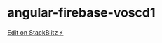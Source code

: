 # angular-firebase-voscd1

[Edit on StackBlitz ⚡️](https://stackblitz.com/edit/angular-firebase-voscd1)